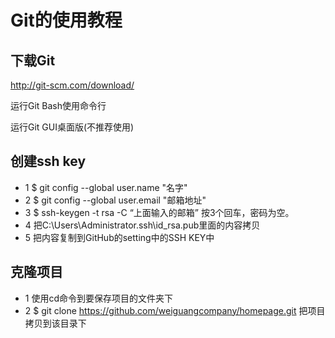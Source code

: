# Git的使用教程

## 下载Git
http://git-scm.com/download/

运行Git Bash使用命令行

运行Git GUI桌面版(不推荐使用)


## 创建ssh key
* 1 $ git config --global user.name "名字"
* 2 $ git config --global user.email "邮箱地址"
* 3 $ ssh-keygen -t rsa -C “上面输入的邮箱” 按3个回车，密码为空。
* 4 把C:\Users\Administrator\.ssh\id_rsa.pub里面的内容拷贝
* 5 把内容复制到GitHub的setting中的SSH KEY中


## 克隆项目
* 1 使用cd命令到要保存项目的文件夹下
* 2 $ git clone https://github.com/weiguangcompany/homepage.git 把项目拷贝到该目录下
